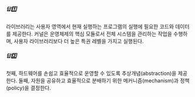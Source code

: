 ##### 답1️⃣ 
라이브러리는 사용자 영역에서 현재 실행하는 프로그램의 실행에 필요한 코드와 데이터를 제공한다. 커널은 운영체제의 핵심 모듈로서 전체 시스템을 관리하는 작업을 수행하며, 사용자 라이브러리보다 더 높은 특권 레벨을 가지고 실행된다.


##### 답2️⃣ 
첫째, 하드웨어를 손쉽고 효율적으로 운영할 수 있도록 추상개념(abstraction)을 제공한다. 둘째, 자원을 공유하고 효율적으로 분배하기 위한 메커니즘(mechanism)과 정책(policy)을 결정한다.
